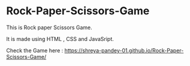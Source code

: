 # Rock-Paper-Scissors-Game
This is Rock paper Scissors Game.

It is made using HTML , CSS and JavaSript.

Check the Game here : https://shreya-pandey-01.github.io/Rock-Paper-Scissors-Game/
